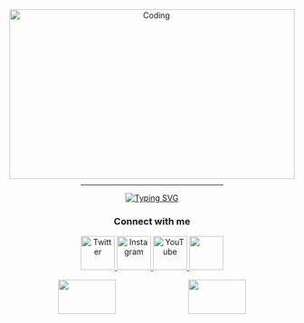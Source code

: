 <div style="background-image: url('https://e1.pxfuel.com/desktop-wallpaper/450/472/desktop-wallpaper-for-android-mobile-nature-love-best-nature-mobile-thumbnail.jpg'); background-size: cover; background-position: center; height: 300px;">
  <!-- Your existing content goes here -->
  <div align="center">
    <img alt="Coding" src="https://art.ngfiles.com/images/3003000/3003864_moawling_pixel-day-2023-banner.gif" style="width:100%;">
    <hr style="width:50%; margin-top: 10px;">
  </div>
  <!-- Typing SVG -->
  <div align="center">
    <a href="https://git.io/typing-svg">
      <img src="https://readme-typing-svg.demolab.com?font=Lemon&duration=3000&pause=500&color=10394B&background=6F76FF00&center=true&random=false&width=435&lines=My+name+is+Summer;Not+particularly+good+at+anything;Just+learning;%3AD" alt="Typing SVG" />
    </a>
  </div>
  <h3 align="center">Connect with me</h3>
  <p align="center">
    <a href="https://twitter.com/NovemberMoon19">
      <img src="https://img.icons8.com/color/48/000000/twitter--v1.png" alt="Twitter" height="60" width="60" />
    </a>
    <a href="https://www.instagram.com/satousama2021/">
      <img src="https://img.icons8.com/color/48/000000/instagram-new.png" alt="Instagram" height="60" width="60" />
    </a>
    <a href="https://www.youtube.com/channel/UCJG3nPgXQkl9EtOUdBCrxWA">
      <img src="https://img.icons8.com/color/48/000000/youtube-play.png" alt="YouTube" height="60" width="60" />
    </a>
    <a href="https://t.me/BeWaterMyBestoFrendo">
      <img src="https://img.icons8.com/color/48/000000/telegram-app.png" height="60" width="60" />
    </a>
  </p>

  <div align="center">
    <img src="https://github-readme-stats.vercel.app/api?username=summermeitei&show=reviews,discussions_started,discussions_answered,prs_merged,prs_merged_percentage&show_icons=true&theme=tokyonight" width="45%" />
    <img src="https://github-profile-trophy.vercel.app/?username=summermeitei&theme=tokyonight&column=3&row=2" width="45%" />
  </div>
</div>
